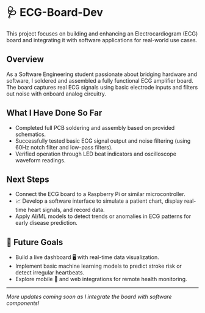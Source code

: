 # 🩺 ECG-Board-Dev

This project focuses on building and enhancing an Electrocardiogram (ECG) board and integrating it with software applications for real-world use cases.

## Overview

As a Software Engineering student passionate about bridging hardware and software, I soldered and assembled a fully functional ECG amplifier board. The board captures real ECG signals using basic electrode inputs and filters out noise with onboard analog circuitry.

##  What I Have Done So Far

-  Completed full PCB soldering and assembly based on provided schematics.
-  Successfully tested basic ECG signal output and noise filtering (using 60Hz notch filter and low-pass filters).
-  Verified operation through LED beat indicators and oscilloscope waveform readings.

##  Next Steps

- Connect the ECG board to a Raspberry Pi or similar microcontroller.
- 📈 Develop a software interface to simulate a patient chart, display real-time heart signals, and record data.
- Apply AI/ML models to detect trends or anomalies in ECG patterns for early disease prediction.

## 🎯 Future Goals

- Build a live dashboard 🖥️ with real-time data visualization.
- Implement basic machine learning models to predict stroke risk or detect irregular heartbeats.
- Explore mobile 📱 and web integrations for remote health monitoring.

---

 *More updates coming soon as I integrate the board with software* *components!* 
